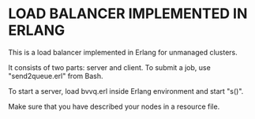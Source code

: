 # LOAD BALANCER IMPLEMENTED IN ERLANG

This is a load balancer implemented in Erlang for unmanaged clusters.

It consists of two parts: server and client.
To submit a job, use "send2queue.erl" from Bash.

To start a server, load bvvq.erl inside Erlang environment and start "s()".

Make sure that you have described your nodes in a resource file.
